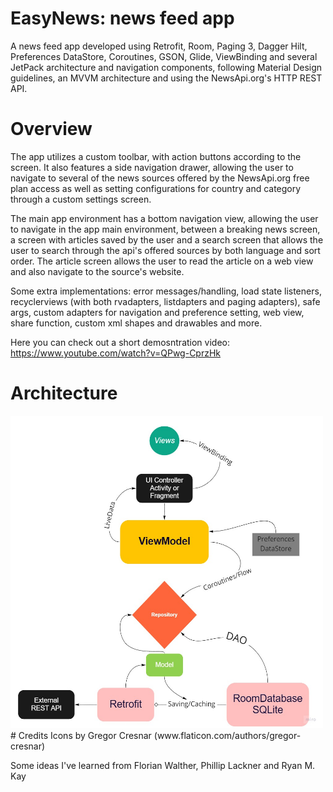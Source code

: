 # EasyNews: news feed app
A news feed app developed using Retrofit, Room, Paging 3, Dagger Hilt, Preferences DataStore, Coroutines, GSON, Glide, ViewBinding and several JetPack architecture
and navigation components, following Material Design guidelines, an MVVM architecture and using the NewsApi.org's HTTP REST API.
# Overview
The app utilizes a custom toolbar, with action buttons according to the screen. It also features a side navigation drawer, allowing the user to navigate to several
of the news sources offered by the NewsApi.org free plan access as well as setting configurations for country and category through a custom settings screen.

The main app environment has a bottom navigation view, allowing the user to navigate in the app main environment, between a breaking news screen, a screen with
articles saved by the user and a search screen that allows the user to search through the api's offered sources by both language and sort order. The article screen
allows the user to read the article on a web view and also navigate to the source's website.

Some extra implementations: error messages/handling, load state listeners, recyclerviews (with both rvadapters, listdapters and paging adapters), safe args, custom adapters
for navigation and preference setting, web view, share function, custom xml shapes and drawables and more.

Here you can check out a short demosntration video: https://www.youtube.com/watch?v=QPwg-CprzHk
# Architecture
<img src="https://raw.githubusercontent.com/jfransp/EasyNews-newsfeed-app/master/Flowchart%20Template.jpg" width="500" height="500" />
# Credits
Icons by Gregor Cresnar (www.flaticon.com/authors/gregor-cresnar)

Some ideas I've learned from Florian Walther, Phillip Lackner and Ryan M. Kay
